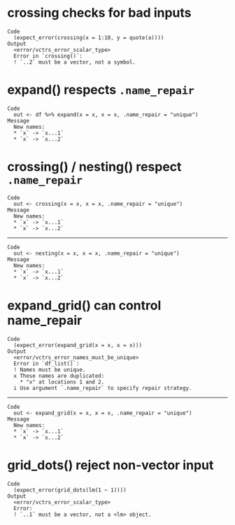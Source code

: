 # crossing checks for bad inputs

    Code
      (expect_error(crossing(x = 1:10, y = quote(a))))
    Output
      <error/vctrs_error_scalar_type>
      Error in `crossing()`:
      ! `..2` must be a vector, not a symbol.

# expand() respects `.name_repair`

    Code
      out <- df %>% expand(x = x, x = x, .name_repair = "unique")
    Message
      New names:
      * `x` -> `x...1`
      * `x` -> `x...2`

# crossing() / nesting() respect `.name_repair`

    Code
      out <- crossing(x = x, x = x, .name_repair = "unique")
    Message
      New names:
      * `x` -> `x...1`
      * `x` -> `x...2`

---

    Code
      out <- nesting(x = x, x = x, .name_repair = "unique")
    Message
      New names:
      * `x` -> `x...1`
      * `x` -> `x...2`

# expand_grid() can control name_repair

    Code
      (expect_error(expand_grid(x = x, x = x)))
    Output
      <error/vctrs_error_names_must_be_unique>
      Error in `df_list()`:
      ! Names must be unique.
      x These names are duplicated:
        * "x" at locations 1 and 2.
      i Use argument `.name_repair` to specify repair strategy.

---

    Code
      out <- expand_grid(x = x, x = x, .name_repair = "unique")
    Message
      New names:
      * `x` -> `x...1`
      * `x` -> `x...2`

# grid_dots() reject non-vector input

    Code
      (expect_error(grid_dots(lm(1 ~ 1))))
    Output
      <error/vctrs_error_scalar_type>
      Error:
      ! `..1` must be a vector, not a <lm> object.


